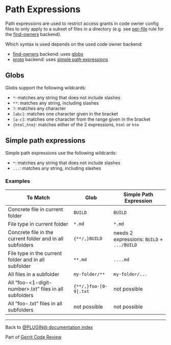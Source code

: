 # Path Expressions

Path expressions are used to restrict access grants in code owner config files
to only apply to a subset of files in a directory (e.g. see
[per-file](backend-find-owners.html#perFile) rule for the
[find-owners](backend-find-owners.html) backend).

Which syntax is used depends on the used code owner backend:

* [find-owners](backend-find-owners.html) backend: uses [globs](#globs)
* [proto](backend-proto.html) backend: uses
  [simple path expressions](#simplePathExpressions)

## <a id="globs">Globs

Globs support the following wildcards:

* `*`: matches any string that does not include slashes
* `**`: matches any string, including slashes
* `?`: matches any character
* `[abc]`: matches one character given in the bracket
* `[a-c]`: matches one character from the range given in the bracket
* `{html,htm}`: matches either of the 2 expressions, `html` or `htm`

## <a id="simplePathExpressions">Simple path expressions

Simple path expressions use the following wildcards:

* `*`: matches any string that does not include slashes
* `...`: matches any string, including slashes

### Examples

| To Match | Glob | Simple Path Expression |
| -------- | ---- | ---------------------- |
| Concrete file in current folder | `BUILD` | `BUILD` |
| File type in current folder | `*.md` | `*.md` |
| Concrete file in the current folder and in all subfolders | `{**/,}BUILD` | needs 2 expressions: `BUILD` + `.../BUILD` |
| File type in the current folder and in all subfolder | `**.md` | `....md` |
| All files in a subfolder | `my-folder/**` | `my-folder/...` |
| All “foo-<1-digit-number>.txt” files in all subfolders | `{**/,}foo-[0-9].txt` | not possible |
| All “foo-<n-digit-number>.txt” files in all subfolders | not possible | not possible |

---

Back to [@PLUGIN@ documentation index](index.html)

Part of [Gerrit Code Review](../../../Documentation/index.html)
